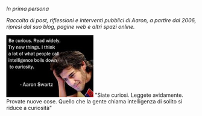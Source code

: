 *In prima persona*

_Raccolta di post, riflessioni e interventi pubblici di Aaron, a partire dal
2006, ripresi dal suo blog, pagine web e altri spazi online._


![Aaron photo on black background displaying the quote: "Be curious. Read widely. Try new things. What people call intelligence just boils down to curiosity."](../Images/2OOaswartz_ital_img_2.jpg)
"Siate curiosi. Leggete avidamente. Provate nuove cose. Quello che la gente chiama intelligenza di solito si riduce a curiosità"
